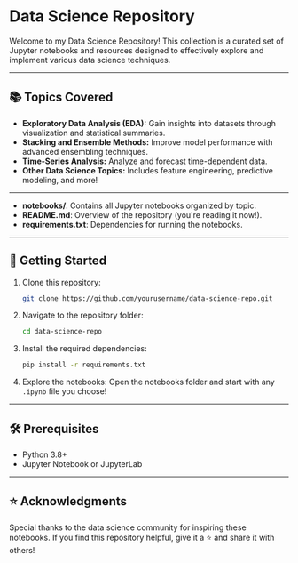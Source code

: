 # Data Science Repository

Welcome to my Data Science Repository! This collection is a curated set of Jupyter notebooks and resources designed to effectively explore and implement various data science techniques.

---

## 📚 Topics Covered

- **Exploratory Data Analysis (EDA):** Gain insights into datasets through visualization and statistical summaries.
- **Stacking and Ensemble Methods:** Improve model performance with advanced ensembling techniques.
- **Time-Series Analysis:** Analyze and forecast time-dependent data.
- **Other Data Science Topics:** Includes feature engineering, predictive modeling, and more!

---

- **notebooks/**: Contains all Jupyter notebooks organized by topic.
- **README.md**: Overview of the repository (you're reading it now!).
- **requirements.txt**: Dependencies for running the notebooks.

---

## 🚀 Getting Started

1. Clone this repository:
   ```bash
   git clone https://github.com/yourusername/data-science-repo.git
   ```

2. Navigate to the repository folder:
   ```bash
   cd data-science-repo
   ```

3. Install the required dependencies:
   ```bash
   pip install -r requirements.txt
   ```

4. Explore the notebooks:
   Open the notebooks folder and start with any `.ipynb` file you choose!

---

## 🛠️ Prerequisites

- Python 3.8+
- Jupyter Notebook or JupyterLab

---

## ⭐ Acknowledgments

Special thanks to the data science community for inspiring these notebooks. If you find this repository helpful, give it a ⭐ and share it with others!
